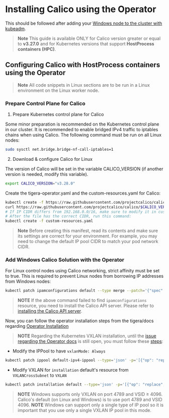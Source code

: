 # Installing Calico using the Operator

This should be followed after adding your [Windows node to the cluster with kubeadm](guide-for-adding-windows-node.md#adding-windows-nodes).

>  **Note** This guide is available ONLY for Calico version greater or equal to **v3.27.0** and for Kubernetes versions that support **HostProcess containers (HPC)**.

## Configuring Calico with HostProcess containers using the Operator

>  **Note** All code snippets in Linux sections are to be run in a Linux environment on the Linux worker node.

### Prepare Control Plane for Calico

1. Prepare Kubernetes control plane for Calico

Some minor preparation is recommended on the Kubernetes control plane in our cluster. It is recommended to enable bridged IPv4 traffic to iptables chains when using Calico. The following command must be run on all Linux nodes:

```bash
sudo sysctl net.bridge.bridge-nf-call-iptables=1
```

2. Download & configure Calico for Linux

The version of Calico will be set in the variable CALICO_VERSION (if another version is needed, modify this variable).

```bash
export CALICO_VERSION="v3.28.0"
```

Create the tigera-operator.yaml and the custom-resources.yaml for Calico:
```bash
kubectl create -f https://raw.githubusercontent.com/projectcalico/calico/$CALICO_VERSION/manifests/tigera-operator.yaml
curl https://raw.githubusercontent.com/projectcalico/calico/$CALICO_VERSION/manifests/custom-resources.yaml -O
# If IP CIDR differs from 192.168.0.0/16, make sure to modify it in custom-resources.yaml.
# After the file has the correct CIDR, run this command:
kubectl create -f custom-resources.yaml
```
>  **Note** Before creating this manifest, read its contents and make sure its settings are correct for your environment. For example, you may need to change the default IP pool CIDR to match your pod network CIDR.

### Add Windows Calico Solution with the Operator

For Linux control nodes using Calico networking, strict affinity must be set to true. This is required to prevent Linux nodes from borrowing IP addresses from Windows nodes:

```bash
kubectl patch ipamconfigurations default --type merge --patch='{"spec": {"strictAffinity": true}}'
```

>  **NOTE** If the above command failed to find `ipamconfigurations` resource, you need to install the Calico API server. Please refer to [installing the Calico API server](https://docs.tigera.io/calico/latest/operations/install-apiserver).

Now, you can follow the operator installation steps from the tigera/docs regarding [Operator Installation](https://docs.tigera.io/calico/latest/getting-started/kubernetes/windows-calico/operator#operator-installation)

>  **NOTE** Regarding the Kubernetes VXLAN installation, until the [issue regarding the Operator docs](https://github.com/tigera/docs/issues/1547) is still open, you must follow these [steps](https://docs.tigera.io/calico/latest/getting-started/kubernetes/windows-calico/manual-install/standard#install-calico-on-linux-control-and-worker-nodes):

- Modify the IPPool to have `vxlanMode: Always`

```bash
kubectl patch ippool default-ipv4-ippool --type='json' -p='[{"op": "replace", "path": "/spec/vxlanMode", "value": "Always"}]'
```

- Modify VXLAN for `installation` default's resource from `VXLANCrossSubnet` to `VXLAN`

```bash
kubectl patch installation default --type='json' -p='[{"op": "replace", "path": "/spec/calicoNetwork/ipPools/0/encapsulation", "value": "VXLAN"}]'
```

>  **NOTE** Windows supports only VXLAN on port 4789 and VSID ≥ 4096. Calico's default (on Linux and Windows) is to use port 4789 and VSID 4096.
>  **NOTE** Windows can support only a single type of IP pool so it is important that you use only a single VXLAN IP pool in this mode.